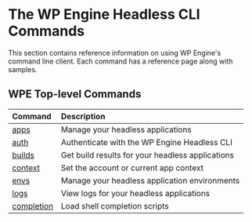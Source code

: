 # The WP Engine Headless CLI Commands

This section contains reference information on using WP Engine's command line
client. Each command has a reference page along with samples.

## WPE Top-level Commands

| Command                                     | Description                                          |
|:--------------------------------------------|:-----------------------------------------------------|
| [apps](/reference/cli/wpe/alpha/apps)       | Manage your headless applications                    |
| [auth](/reference/cli/wpe/alpha/auth)       | Authenticate with the WP Engine Headless CLI         |
| [builds](/reference/cli/wpe/alpha/builds)   | Get build results for your headless applications     |
| [context](/reference/cli/wpe/alpha/context) | Set the account or current app context               |
| [envs](/reference/cli/wpe/alpha/envs)       | Manage your headless application environments        |
| [logs](/reference/cli/wpe/alpha/logs)       | View logs for your headless applications             |
| [completion](/reference/cli/wpe/completion) | Load shell completion scripts                        |
